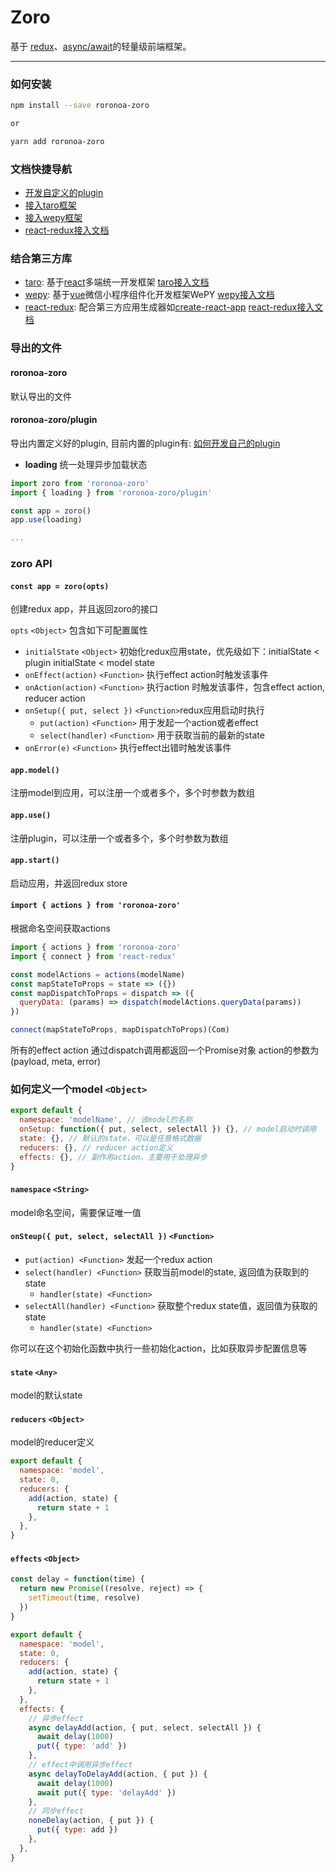# Zoro

基于 [redux](https://github.com/reactjs/redux)、[async/await](https://developer.mozilla.org/en-US/docs/Web/JavaScript/Reference/Statements/async_function)的轻量级前端框架。

---

### 如何安装
```bash
npm install --save roronoa-zoro

or 

yarn add roronoa-zoro
```

### 文档快捷导航

* [开发自定义的plugin](https://github.com/FaureWu/zoro/tree/master/doc/PLUGIN.md)
* [接入taro框架](https://github.com/FaureWu/zoro/tree/master/doc/TARO.md)
* [接入wepy框架](https://github.com/FaureWu/zoro/tree/master/doc/WEPY.md)
* [react-redux接入文档](https://github.com/FaureWu/zoro/tree/master/doc/REACT-REDUX.md)

### 结合第三方库
* [taro](https://taro.aotu.io): 基于[react](https://github.com/facebook/react)多端统一开发框架 [taro接入文档](https://github.com/FaureWu/zoro/tree/master/doc/TARO.md)
* [wepy](https://tencent.github.io/wepy/): 基于[vue](https://cn.vuejs.org/v2/guide/)微信小程序组件化开发框架WePY [wepy接入文档](https://github.com/FaureWu/zoro/tree/master/doc/WEPY.md)
* [react-redux](https://redux.js.org/basics/usage-with-react): 配合第三方应用生成器如[create-react-app](https://github.com/facebook/create-react-app) [react-redux接入文档](https://github.com/FaureWu/zoro/tree/master/doc/REACT-REDUX.md)

### 导出的文件

#### roronoa-zoro
默认导出的文件

#### roronoa-zoro/plugin
导出内置定义好的plugin, 目前内置的plugin有: 
[如何开发自己的plugin](https://github.com/FaureWu/zoro/tree/master/doc/PLUGIN.md)
* **loading** 统一处理异步加载状态
```js
import zoro from 'roronoa-zoro'
import { loading } from 'roronoa-zoro/plugin'

const app = zoro()
app.use(loading)

...
```

### zoro API

#### `const app = zoro(opts)`

创建redux app，并且返回zoro的接口

`opts` `<Object>` 包含如下可配置属性
* `initialState` `<Object>` 初始化redux应用state，优先级如下：initialState < plugin initialState < model state
* `onEffect(action)` `<Function>` 执行effect action时触发该事件
* `onAction(action)` `<Function>` 执行action 时触发该事件，包含effect action, reducer action
* `onSetup({ put, select })` `<Function>`redux应用启动时执行
  * `put(action)` `<Function>` 用于发起一个action或者effect
  * `select(handler)` `<Function>` 用于获取当前的最新的state
* `onError(e)` `<Function>` 执行effect出错时触发该事件

#### `app.model()`

注册model到应用，可以注册一个或者多个，多个时参数为数组

#### `app.use()`

注册plugin，可以注册一个或者多个，多个时参数为数组

#### `app.start()`

启动应用，并返回redux store

#### `import { actions } from 'roronoa-zoro'`

根据命名空间获取actions
```js
import { actions } from 'roronoa-zoro'
import { connect } from 'react-redux'

const modelActions = actions(modelName)
const mapStateToProps = state => ({})
const mapDispatchToProps = dispatch => ({
  queryData: (params) => dispatch(modelActions.queryData(params))
})

connect(mapStateToProps, mapDispatchToProps)(Com)
```

所有的effect action 通过dispatch调用都返回一个Promise对象
action的参数为(payload, meta, error)

### 如何定义一个model `<Object>`
```js
export default {
  namespace: 'modelName', // 该model的名称
  onSetup: function({ put, select, selectAll }) {}, // model启动时调用
  state: {}, // 默认的state，可以是任意格式数据
  reducers: {}, // reducer action定义
  effects: {}, // 副作用action，主要用于处理异步
}
```

#### `namespace` `<String>`

model命名空间，需要保证唯一值

#### `onSteup({ put, select, selectAll })` `<Function>`
* `put(action) <Function>` 发起一个redux action
* `select(handler) <Function>` 获取当前model的state, 返回值为获取到的state
  * `handler(state) <Function>`
* `selectAll(handler) <Function>` 获取整个redux state值，返回值为获取的state
  * `handler(state) <Function>` 

你可以在这个初始化函数中执行一些初始化action，比如获取异步配置信息等

#### `state` `<Any>`

model的默认state

#### `reducers` `<Object>`

model的reducer定义
```js
export default {
  namespace: 'model',
  state: 0,
  reducers: {
    add(action, state) {
      return state + 1
    },
  },
}
```

#### `effects` `<Object>`
```js
const delay = function(time) {
  return new Promise((resolve, reject) => {
    setTimeout(time, resolve)
  })
}

export default {
  namespace: 'model',
  state: 0,
  reducers: {
    add(action, state) {
      return state + 1
    },
  },
  effects: {
    // 异步effect
    async delayAdd(action, { put, select, selectAll }) {
      await delay(1000)
      put({ type: 'add' })
    },
    // effect中调用异步effect
    async delayToDelayAdd(action, { put }) {
      await delay(1000)
      await put({ type: 'delayAdd' })
    },
    // 同步effect
    noneDelay(action, { put }) {
      put({ type: add })
    },
  },
}
```
